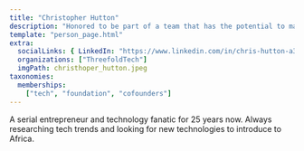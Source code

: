 ```yaml
---
title: "Christopher Hutton"
description: "Honored to be part of a team that has the potential to make the world a better place..."
template: "person_page.html"
extra:
  socialLinks: { LinkedIn: "https://www.linkedin.com/in/chris-hutton-a3034777/" }
  organizations: ["ThreefoldTech"]
  imgPath: christhoper_hutton.jpeg
taxonomies:
  memberships:
    ["tech", "foundation", "cofounders"]
---
```


A serial entrepreneur and technology fanatic for 25 years now. Always researching tech trends and looking for new technologies to introduce to Africa.
